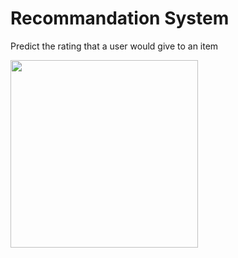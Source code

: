 # Recommandation System
Predict the rating that a user would give to an item


<img src="https://github.com/MatteoGiorla/recommandation-system/blob/master/img/recommandation-matrix.png" width="300">